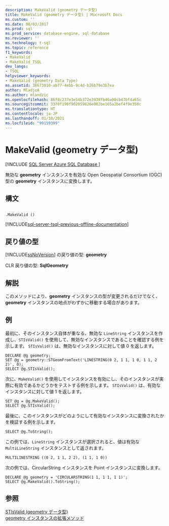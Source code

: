 ```yaml
---
description: MakeValid (geometry データ型)
title: MakeValid (geometry データ型) | Microsoft Docs
ms.custom: ''
ms.date: 08/03/2017
ms.prod: sql
ms.prod_service: database-engine, sql-database
ms.reviewer: ''
ms.technology: t-sql
ms.topic: reference
f1_keywords:
- MakeValid
- MakeValid_TSQL
dev_langs:
- TSQL
helpviewer_keywords:
- MakeValid (geometry Data Type)
ms.assetid: 38673010-ab77-4ebb-9c4d-b26b79e3b7ea
author: MladjoA
ms.author: mlandzic
ms.openlocfilehash: 86f8c237e3e54b372e3938fb46a00cb47bf4a65c
ms.sourcegitcommit: 33f0f190f962059826e002be165a2bef4f9e350c
ms.translationtype: HT
ms.contentlocale: ja-JP
ms.lasthandoff: 01/30/2021
ms.locfileid: "99159399"
---
```

# <a name="makevalid-geometry-data-type"></a>MakeValid (geometry データ型)
[!INCLUDE [SQL Server Azure SQL Database ](../../includes/applies-to-version/sql-asdb.md)]

無効な **geometry** インスタンスを有効な Open Geospatial Consortium (OGC) 型の **geometry** インスタンスに変換します。
  
## <a name="syntax"></a>構文  
  
```  
  
.MakeValid ()  
```  
  
[!INCLUDE[sql-server-tsql-previous-offline-documentation](../../includes/sql-server-tsql-previous-offline-documentation.md)]

## <a name="return-types"></a>戻り値の型
 [!INCLUDE[ssNoVersion](../../includes/ssnoversion-md.md)] の戻り値の型: **geometry**  
  
 CLR 戻り値の型: **SqlGeometry**  
  
## <a name="remarks"></a>解説  
 このメソッドにより、**geometry** インスタンスの型が変更されるだけでなく、**geometry** インスタンスの地点がわずかに移動する場合があります。  
  
## <a name="examples"></a>例  
 最初に、そのインスタンス自体が重なる、無効な `LineString` インスタンスを作成し、`STIsValid()` を使用して、無効なインスタンスであることを確認する例を示します。 `STIsValid()` は、無効なインスタンスに対して値 0 を返します。  
  
```  
DECLARE @g geometry;  
SET @g = geometry::STGeomFromText('LINESTRING(0 2, 1 1, 1 0, 1 1, 2 2)', 0);  
SELECT @g.STIsValid();  
```  
  
 次に、`MakeValid()` を使用してインスタンスを有効にし、そのインスタンスが実際に有効であるかどうかをテストする例を示します。 `STIsValid()` は、有効なインスタンスに対して値 1 を返します。  
  
```  
SET @g = @g.MakeValid();  
SELECT @g.STIsValid();  
```  
  
 最後に、このインスタンスがどのようにして有効なインスタンスに変換されたかを検証する例を示します。  
  
```  
SELECT @g.ToString();  
```  
  
 この例では、`LineString` インスタンスが選択されると、値は有効な `MultiLineString` インスタンスとして返されます。  
  
```  
MULTILINESTRING ((0 2, 1 1, 2 2), (1 1, 1 0))  
```  
  
 次の例では、CircularString インスタンスを Point インスタンスに変換します。  
  
```  
DECLARE @g geometry = 'CIRCULARSTRING(1 1, 1 1, 1 1)';  
SELECT @g.MakeValid().ToString();  
```  
  
## <a name="see-also"></a>参照  
 [STIsValid &#40;geometry データ型&#41;](../../t-sql/spatial-geometry/stisvalid-geometry-data-type.md)   
 [geometry インスタンスの拡張メソッド](../../t-sql/spatial-geometry/extended-methods-on-geometry-instances.md)  
  
  

